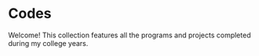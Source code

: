 # Codes

Welcome! This collection features all the programs and projects completed during my college years.
